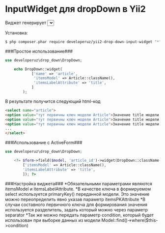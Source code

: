 InputWidget для dropDown в Yii2
===================

Виджет генерирует <select>, используя модель, переданную в настройках виджета.
Может использоваться как с ActiveForm так и сам по себе.

Установка:
```bash
$ php composer.phar require developeruz/yii2-drop-down-input-widget "*"
```

###Простое использование###
```php
use developeruz\drop_down\DropDown;

    echo DropDown::widget(
            ['name' => 'article',
             'itemsModel' => Article::className(),
             'itemsLabelAttribute' => 'title',
            ]
        );
```
В результате получится следующий html-код
```html
<select name="article">
<option value="тут первичны ключ модели Article">Значение title модели Article</option>
<option value="тут первичны ключ модели Article">Значение title модели Article</option>
<option value="тут первичны ключ модели Article">Значение title модели Article</option>
...
</select>
```

###Использование c ActiveForm###
```php
use developeruz\drop_down\DropDown;

    <?= $form->field($model, 'article_id')->widget(DropDown::className(),
        ['itemsModel' => Article::className(),
        'itemsLabelAttribute' => 'title',
        ]); ?>
```

###Настройка виджета###
*Обязательными параметрами являются itemsModel и itemsLabelAttribute.
*В качестве ключа в формируемом select используется primaryKey() переданной модели. Это значение можно переопределить явно указав параметр itemsPKAttribute
*В случаи составного первичного ключа для формирования значения используется разделитель, задать который можно через параметр separator
*Так же можно передать параметр condition, который будет использован при выборке данных из модели Model::find()->where($this->condition)
